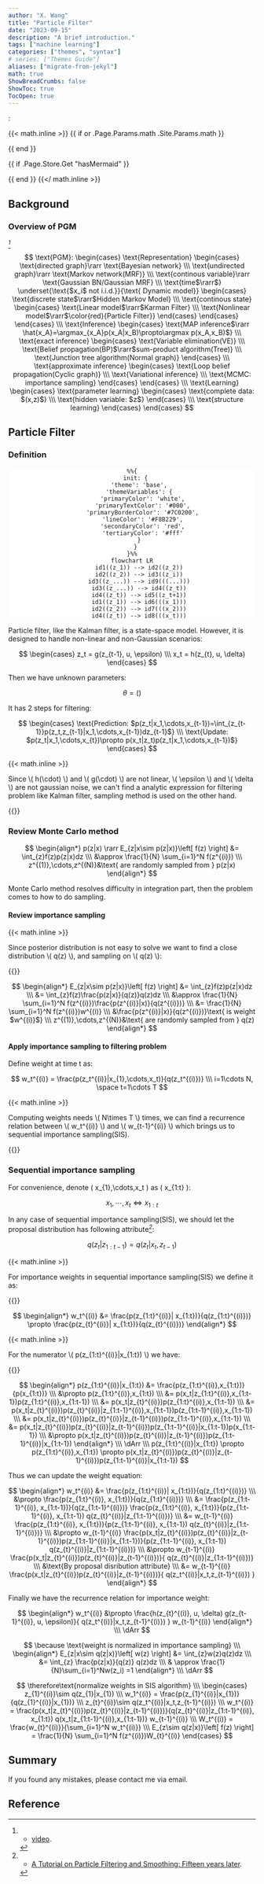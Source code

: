 ```yaml
---
author: "X. Wang"
title: "Particle Filter"
date: "2023-09-15"
description: "A brief introduction."
tags: ["machine learning"]
categories: ["themes", "syntax"]
# series: ["Themes Guide"]
aliases: ["migrate-from-jekyl"]
math: true
ShowBreadCrumbs: false
ShowToc: true
TocOpen: true
---
```


:                                                         

{{< math.inline >}}
{{ if or .Page.Params.math .Site.Params.math }}

<link rel="stylesheet" href="https://cdn.jsdelivr.net/npm/katex@0.16.8/dist/katex.min.css" integrity="sha384-GvrOXuhMATgEsSwCs4smul74iXGOixntILdUW9XmUC6+HX0sLNAK3q71HotJqlAn" crossorigin="anonymous">

<!-- The loading of KaTeX is deferred to speed up page rendering -->
<script defer src="https://cdn.jsdelivr.net/npm/katex@0.16.8/dist/katex.min.js" integrity="sha384-cpW21h6RZv/phavutF+AuVYrr+dA8xD9zs6FwLpaCct6O9ctzYFfFr4dgmgccOTx" crossorigin="anonymous"></script>

<!-- To automatically render math in text elements, include the auto-render extension: -->
<script defer src="https://cdn.jsdelivr.net/npm/katex@0.16.8/dist/contrib/auto-render.min.js" integrity="sha384-+VBxd3r6XgURycqtZ117nYw44OOcIax56Z4dCRWbxyPt0Koah1uHoK0o4+/RRE05" crossorigin="anonymous"
    onload="renderMathInElement(document.body);"></script>
{{ end }}

{{ if .Page.Store.Get "hasMermaid" }}
  <script type="module">
    import mermaid from 'https://cdn.jsdelivr.net/npm/mermaid/dist/mermaid.esm.min.mjs';
    mermaid.initialize({ startOnLoad: true });
  </script>
{{ end }}
{{</ math.inline >}}

<style>
    /* Set the font size of all math elements to 16px */
    .katex {
        font-size: 16px !important;
    }
</style>

<style>
/* Custom CSS styles */
.graph {
    background-color: white;
  /* padding: 10px; */
  /* border-radius: 5px; */
}
.graph pre {
    background-color: white;
  /* font-family: 'Courier New', monospace;
  font-size: 14px;
  line-height: 1.5; */
}
</style>

## Background

### Overview of PGM

<cite>[^1]</cite>

$$
\text{PGM}: \begin{cases}
    \text{Representation} \begin{cases}
        \text{directed graph}\rarr  \text{Bayesian network} \\\
        \text{undirected graph}\rarr \text{Markov network(MRF)} \\\
        \text{continous variable}\rarr \text{Gaussian BN/Gaussian MRF} \\\
        \text{time$\rarr$} \underset{\text{$x_i$ not i.i.d.}}{\text{ Dynamic model}} \begin{cases}
            \text{discrete state$\rarr$Hidden Markov Model} \\\
            \text{continous state} \begin{cases}
                \text{Linear model$\rarr$Karman Filter} \\\
                \text{Nonlinear model$\rarr$\color{red}{Particle Filter}}
            \end{cases}
        \end{cases}
    \end{cases} \\\
    \text{Inference} \begin{cases}
        \text{MAP inference$\rarr \hat{x_A}=\argmax_{x_A}p(x_A|x_B)\propto\argmax p(x_A,x_B)$} \\\
        \text{exact inference} \begin{cases}
          \text{Variable elimination(VE)} \\\
          \text{Belief propagation(BP)$\rarr$sum-product algorithm(Tree)} \\\
          \text{Junction tree algorithm(Normal graph)}
        \end{cases} \\\
        \text{approximate inference} \begin{cases}
            \text{Loop belief propagation(Cyclic graph)} \\\
            \text{Variational inference} \\\
            \text{MCMC: importance sampling}
        \end{cases} 
    \end{cases} \\\
    \text{Learning} \begin{cases}
        \text{parameter learning} \begin{cases}
            \text{complete data: $(x,z)$} \\\
            \text{hidden variable: $z$}
        \end{cases} \\\
        \text{structure learning}
    \end{cases}
\end{cases}
$$


## Particle Filter

### Definition

<div class="graph" style="text-align: center;">

```mermaid
%%{
  init: {
    'theme': 'base',
    'themeVariables': {
      'primaryColor': 'white',
      'primaryTextColor': '#000',
      'primaryBorderColor': '#7C0200',
      'lineColor': '#F8B229',
      'secondaryColor': 'red',
      'tertiaryColor': '#fff'
    }
  }
}%%
flowchart LR
    id1((z_1)) --> id2((z_2))
    id2((z_2)) --> id3((z_i))
    id3((z_...)) --> id9(((...)))
    id3((z_...)) --> id4((z_t))
    id4((z_t)) --> id5((z_t+1))
    id1((z_1)) --> id6(((x_1)))
    id2((z_2)) --> id7(((x_2)))
    id4((z_t)) --> id8(((x_t)))
```

</div>

Particle filter, like the Kalman filter, is a state-space model. However, it is designed to handle non-linear and non-Gaussian scenarios:

$$
\begin{cases}
z_t = g(z_{t-1}, u, \epsilon) \\\
x_t = h(z_{t}, u, \delta)
\end{cases}
$$

Then we have unknown parameters:

$$
\theta = (  )
$$

It has 2 steps for filtering:

$$
\begin{cases}
\text{Prediction: $p(z_t|x_1,\cdots,x_{t-1})=\int_{z_{t-1}}p(z_t,z_{t-1}|x_1,\cdots,x_{t-1})dz_{t-1}$} \\\
\text{Update: $p(z_t|x_1,\cdots,x_{t})\propto p(x_t|z_t)p(z_t|x_1,\cdots,x_{t-1})$}
\end{cases}
$$

{{< math.inline >}}
<p>
Since \( h(\cdot) \) and \( g(\cdot) \) are not linear, \( \epsilon \) and \( \delta \) are not gaussian noise, we can't find a analytic expression for filtering problem like Kalman filter, sampling method is used on the other hand.
</p>
{{</ math.inline >}}

### Review Monte Carlo method

$$
\begin{align*}
p(z|x) \rarr E_{z|x\sim p(z|x)}\left[ f(z) \right] &= \int_{z}f(z)p(z|x)dz \\\
&\approx \frac{1}{N} \sum_{i=1}^N f(z^{(i)}) \\\
z^{(1)},\cdots,z^{(N)}&\text{ are randomly sampled from } p(z|x)
\end{align*}
$$

Monte Carlo method resolves difficulty in integration part, then the problem comes to how to do sampling.

#### Review importance sampling

{{< math.inline >}}
<p>
Since posterior distribution is not easy to solve we want to find a close distribution \( q(z) \), and sampling on \( q(z) \):
</p>
{{</ math.inline >}}

$$
\begin{align*}
E_{z|x\sim p(z|x)}\left[ f(z) \right] &= \int_{z}f(z)p(z|x)dz \\\
&= \int_{z}f(z)\frac{p(z|x)}{q(z)}q(z)dz \\\
&\approx \frac{1}{N} \sum_{i=1}^N f(z^{(i)})\frac{p(z^{(i)}|x)}{q(z^{(i)})} \\\
&= \frac{1}{N} \sum_{i=1}^N f(z^{(i)})w^{(i)} \\\
&\frac{p(z^{(i)}|x)}{q(z^{(i)})}\text{ is weight $w^{(i)}$} \\\
z^{(1)},\cdots,z^{(N)}&\text{ are randomly sampled from } q(z) 
\end{align*}
$$

#### Apply importance sampling to filtering problem

Define weight at time t as:

$$
w_t^{(i)} = \frac{p(z_t^{(i)}|x_{1},\cdots,x_t)}{q(z_t^{(i)})} \\\
i=1\cdots N, \space t=1\cdots T
$$

{{< math.inline >}}
<p>
Computing weights needs \( N\times T \) times, we can find a recurrence relation between \( w_t^{(i)} \) and \( w_{t-1}^{(i)} \) which brings us to sequential importance sampling(SIS).
</p>
{{</ math.inline >}}

### Sequential importance sampling

For convenience, denote \( x_{1},\cdots,x_t \) as \( x_{1:t} \):

$$
 x_{1},\cdots,x_t \iff x_{1:t}
$$

In any case of sequential importance sampling(SIS), we should let the proposal distribution has following attribute<cite>[^2]</cite>:

$$
q(z_t|z_{1:t-1}) = q(z_t|x_t,z_{t-1})
$$

{{< math.inline >}}
<p>
For importance weights in sequential importance sampling(SIS) we define it as:
</p>
{{</ math.inline >}}

$$
\begin{align*}
w_t^{(i)} &= \frac{p(z_{1:t}^{(i)}| x_{1:t})}{q(z_{1:t}^{(i)})} \propto \frac{p(z_{t}^{(i)}| x_{1:t})}{q(z_{t}^{(i)})}
\end{align*}
$$

{{< math.inline >}}
<p>
For the numerator \( p(z_{1:t}^{(i)}|x_{1:t}) \) we have:
</p>
{{</ math.inline >}}

$$
\begin{align*}
p(z_{1:t}^{(i)}|x_{1:t}) &= \frac{p(z_{1:t}^{(i)},x_{1:t})}{p(x_{1:t})} \\\
&\propto p(z_{1:t}^{(i)},x_{1:t}) \\\
&= p(x_t|z_{1:t}^{(i)},x_{1:t-1})p(z_{1:t}^{(i)},x_{1:t-1}) \\\
&= p(x_t|z_{t}^{(i)})p(z_{1:t}^{(i)},x_{1:t-1}) \\\
&= p(x_t|z_{t}^{(i)})p(z_{t}^{(i)}|z_{1:t-1}^{(i)},x_{1:t-1})p(z_{1:t-1}^{(i)},x_{1:t-1}) \\\
&= p(x_t|z_{t}^{(i)})p(z_{t}^{(i)}|z_{t-1}^{(i)})p(z_{1:t-1}^{(i)},x_{1:t-1}) \\\
&= p(x_t|z_{t}^{(i)})p(z_{t}^{(i)}|z_{t-1}^{(i)})p(z_{1:t-1}^{(i)}|x_{1:t-1})p(x_{1:t-1}) \\\
&\propto p(x_t|z_{t}^{(i)})p(z_{t}^{(i)}|z_{t-1}^{(i)})p(z_{1:t-1}^{(i)}|x_{1:t-1})
\end{align*} \\\
\dArr \\\
p(z_{1:t}^{(i)}|x_{1:t}) \propto p(z_{1:t}^{(i)},x_{1:t}) \propto p(x_t|z_{t}^{(i)})p(z_{t}^{(i)}|z_{t-1}^{(i)})p(z_{1:t-1}^{(i)}|x_{1:t-1})
$$

Thus we can update the weight equation:

$$
\begin{align*}
w_t^{(i)} &= \frac{p(z_{1:t}^{(i)}| x_{1:t})}{q(z_{1:t}^{(i)})} \\\
&\propto \frac{p(z_{1:t}^{(i)}, x_{1:t})}{q(z_{1:t}^{(i)})} \\\
&= \frac{p(z_{1:t-1}^{(i)}, x_{1:t-1})}{q(z_{1:t-1}^{(i)})} \frac{p(z_{1:t}^{(i)}, x_{1:t})}{p(z_{1:t-1}^{(i)}, x_{1:t-1}) q(z_{t}^{(i)}|z_{1:t-1}^{(i)})} \\\
&= w_{t-1}^{(i)} \frac{p(z_{1:t}^{(i)}, x_{1:t})}{p(z_{1:t-1}^{(i)}, x_{1:t-1}) q(z_{t}^{(i)}|z_{1:t-1}^{(i)})} \\\
&\propto w_{t-1}^{(i)} \frac{p(x_t|z_{t}^{(i)})p(z_{t}^{(i)}|z_{t-1}^{(i)})p(z_{1:t-1}^{(i)}|x_{1:t-1})}{p(z_{1:t-1}^{(i)}, x_{1:t-1}) q(z_{t}^{(i)}|z_{1:t-1}^{(i)})} \\\
&\propto w_{t-1}^{(i)} \frac{p(x_t|z_{t}^{(i)})p(z_{t}^{(i)}|z_{t-1}^{(i)})}{ q(z_{t}^{(i)}|z_{1:t-1}^{(i)})} \\\
&\text{By proposal disribution attribute} \\\
&= w_{t-1}^{(i)} \frac{p(x_t|z_{t}^{(i)})p(z_{t}^{(i)}|z_{t-1}^{(i)})}{ q(z_t^{(i)}|x_t,z_{t-1}^{(i)}) }
\end{align*}
$$

<!-- {{< math.inline >}}
<p>
For proposal distribution \( q(z_{1:t}^{(i)}|x_{1:t}) \) we have:
</p>
{{</ math.inline >}}

$$
\begin{align*}
q(z_{1:t}^{(i)}|x_{1:t}) &= q(z_{t}^{(i)}|z_{1:t-1}^{(i)}, x_{1:t})q(z_{1:t-1}^{(i)}|x_{1:t}) \\\
&= q(z_{t}^{(i)}|z_{1:t-1}^{(i)}, x_{1:t})q(z_{1:t-1}^{(i)}|x_t,x_{1:t-1}) \\\
&= q(z_{t}^{(i)}|z_{1:t-1}^{(i)}, x_{1:t})\frac{q(x_t,z_{1:t-1}^{(i)}|x_{1:t-1})}{q(x_t|x_{1:t-1})} \\\
&= q(z_{t}^{(i)}|z_{1:t-1}^{(i)}, x_{1:t})\frac{q(x_t|z_{1:t-1}^{(i)},x_{1:t-1})q(z_{1:t-1}^{(i)}|x_{1:t-1})}{q(x_t|x_{1:t-1})} \\\
&= q(z_{t}^{(i)}|z_{1:t-1}^{(i)}, x_{1:t})\frac{q(x_t|z_{1:t-1}^{(i)},x_{1:t-1})q(z_{1:t-1}^{(i)}|x_{1:t-1})}{q(x_t,x_{1:t-1}|x_{1:t-1})} \\\
&= q(z_{t}^{(i)}|z_{1:t-1}^{(i)}, x_{1:t}) q(x_t|z_{1:t-1}^{(i)},x_{1:t-1})q(z_{1:t-1}^{(i)}|x_{1:t-1}) \frac{1}{q(x_t,x_{1:t-1})/q(x_{1:t-1})} \\\
&\because \frac{q(x_{1:t-1})}{q(x_{1:t})}=C \\\
&\propto q(z_{t}^{(i)}|z_{1:t-1}^{(i)}, x_{1:t}) q(x_t|z_{1:t-1}^{(i)},x_{1:t-1})q(z_{1:t-1}^{(i)}|x_{1:t-1})
\end{align*}
$$ -->

Finally we have the recurrence relation for importance weight:

$$
\begin{align*}
w_t^{(i)} &\propto \frac{h(z_{t}^{(i)}, u, \delta) g(z_{t-1}^{(i)}, u, \epsilon)}{ q(z_t^{(i)}|x_t,z_{t-1}^{(i)}) } w_{t-1}^{(i)} 
\end{align*} \\\
\dArr
$$

$$
\because \text{weight is normalized in importance sampling} \\\
\begin{align*}
E_{z|x\sim q(z|x)}\left[ w(z) \right] &= \int_{z}w(z)q(z)dz \\\
&= \int_{z} \frac{p(z|x)}{q(z)} q(z)dz \\\
& \approx \frac{1}{N}\sum_{i=1}^Nw(z_i) =1
\end{align*} \\\
\dArr
$$

$$
\therefore\text{normalize weights in SIS algorithm} \\\
\begin{cases}
z_{1}^{(i)}\sim q(z_{1}|x_{1}) \\\
w_1^{(i)} = \frac{p(z_{1}^{(i)}|x_{1})}{q(z_{1}^{(i)}|x_{1})} \\\
z_{t}^{(i)}\sim q(z_t^{(i)}|x_t,z_{t-1}^{(i)}) \\\
w_t^{(i)} = \frac{p(x_t|z_{t}^{(i)})p(z_{t}^{(i)}|z_{t-1}^{(i)})}{q(z_{t}^{(i)}|z_{1:t-1}^{(i)}, x_{1:t}) q(x_t|z_{1:t-1}^{(i)},x_{1:t-1})} w_{t-1}^{(i)} \\\
W_t^{(i)} = \frac{w_{t}^{(i)}}{\sum_{i=1}^N w_t^{(i)}} \\\
E_{z\sim q(z|x)}\left[ f(z) \right] = \frac{1}{N} \sum_{i=1}^N f(z^{(i)})W_{t}^{(i)}
\end{cases}
$$

## Summary

If you found any mistakes, please contact me via email.

## Reference

[^1]: - [video](https://www.bilibili.com/video/BV1aE411o7qd?p=92).
[^3]: From [The Matrix Cookbook](https://www.math.uwaterloo.ca/~hwolkowi/matrixcookbook.pdf).
[^5]: From [Mean field variational inference](https://mbernste.github.io/files/notes/MeanFieldVariationalInference.pdf).
[^4]: From [Ross, Sheldon M. (2019). Introduction to probability models](https://doi.org/10.1016%2FC2017-0-01324-1).
[^2]: - [A Tutorial on Particle Filtering and Smoothing: Fifteen years later](https://www.stats.ox.ac.uk/~doucet/doucet_johansen_tutorialPF2011.pdf).
